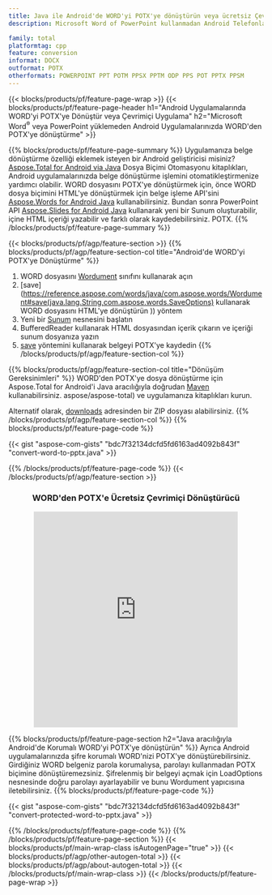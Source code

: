 ```yaml
---
title: Java ile Android'de WORD'yi POTX'ye dönüştürün veya ücretsiz Çevrimiçi Dönüştürücü ile
description: Microsoft Word of PowerPoint kullanmadan Android Telefonlarınızda WORD'den POTX'ye dönüştürme veya çevrimiçi. Kodu entegre etmeden önce ücretsiz CSV'den DOC'e çevrimiçi dönüştürücüyü hızlı bir şekilde test edin.

family: total
platformtag: cpp
feature: conversion
informat: DOCX
outformat: POTX
otherformats: POWERPOINT PPT POTM PPSX PPTM ODP PPS POT PPTX PPSM
---
```

{{< blocks/products/pf/feature-page-wrap >}}
{{< blocks/products/pf/feature-page-header h1="Android Uygulamalarında WORD'yi POTX'ye Dönüştür veya Çevrimiçi Uygulama" h2="Microsoft Word<sup>&reg;</sup> veya PowerPoint yüklemeden Android Uygulamalarınızda WORD'den POTX'ye dönüştürme" >}}

{{% blocks/products/pf/feature-page-summary %}}
Uygulamanıza belge dönüştürme özelliği eklemek isteyen bir Android geliştiricisi misiniz? [Aspose.Total for Android via Java](https://products.aspose.com/total/android-java/) Dosya Biçimi Otomasyonu kitaplıkları, Android uygulamalarınızda belge dönüştürme işlemini otomatikleştirmenize yardımcı olabilir. WORD dosyasını POTX'ye dönüştürmek için, önce WORD dosya biçimini HTML'ye dönüştürmek için belge işleme API'sini [Aspose.Words for Android Java](https://products.aspose.com/words/android-java/) kullanabilirsiniz. Bundan sonra PowerPoint API [Aspose.Slides for Android Java](https://products.aspose.com/slides/android-java/) kullanarak yeni bir Sunum oluşturabilir, içine HTML içeriği yazabilir ve farklı olarak kaydedebilirsiniz. POTX. 
{{% /blocks/products/pf/feature-page-summary  %}}

{{< blocks/products/pf/agp/feature-section >}}
{{% blocks/products/pf/agp/feature-section-col title="Android'de WORD'yi POTX'ye Dönüştürme" %}}
1. WORD dosyasını [Wordument](https://reference.aspose.com/words/java/com.aspose.words/Wordument) sınıfını kullanarak açın
2. [save](https://reference.aspose.com/words/java/com.aspose.words/Wordument#save(java.lang.String,com.aspose.words.SaveOptions) kullanarak WORD dosyasını HTML'ye dönüştürün )) yöntem
3. Yeni bir [Sunum](https://reference.aspose.com/slides/java/com.aspose.slides/Presentation) nesnesini başlatın
5. BufferedReader kullanarak HTML dosyasından içerik çıkarın ve içeriği sunum dosyanıza yazın
6. [save](https://reference.aspose.com/slides/java/com.aspose.slides/Presentation#save-java.io.OutputStream-int-) yöntemini kullanarak belgeyi POTX'ye kaydedin
{{% /blocks/products/pf/agp/feature-section-col %}}

{{% blocks/products/pf/agp/feature-section-col title="Dönüşüm Gereksinimleri" %}}
WORD'den POTX'ye dosya dönüştürme için Aspose.Total for Android'i Java aracılığıyla doğrudan [Maven](https://repository.aspose.com/webapp/#/artifacts/browse/tree/General/repo/com/) kullanabilirsiniz. aspose/aspose-total) ve uygulamanıza kitaplıkları kurun.

Alternatif olarak, [downloads](https://releases.aspose.com/total/androidjava) adresinden bir ZIP dosyası alabilirsiniz.
{{% /blocks/products/pf/agp/feature-section-col %}}
{{% blocks/products/pf/feature-page-code %}}

{{< gist "aspose-com-gists" "bdc7f32134dcfd5fd6163ad4092b843f" "convert-word-to-pptx.java" >}}



{{% /blocks/products/pf/feature-page-code %}}
{{< /blocks/products/pf/agp/feature-section >}}

<div class="container-fluid agp-content bg-white aboutfile box-1 vh100 section nopbtm">
<div class=container>
<div class=row>
<div class="demobox tc col-md-12 padding-0" align="center">

<h3>WORD'den POTX'e Ücretsiz Çevrimiçi Dönüştürücü</h3>

<iframe style="border: none; height: 426px;" scrolling="no" src="https://total-conversion-app-65z5r2lp.qa.k8s.dynabic.com/?to=potx&from=docx" id="child-iframe" width="80%"></iframe>

</div></div>
</div></div>

{{% blocks/products/pf/feature-page-section  h2="Java aracılığıyla Android'de Korumalı WORD'yi POTX'ye dönüştürün" %}}
Ayrıca Android uygulamalarınızda şifre korumalı WORD'nizi POTX'ye dönüştürebilirsiniz. Girdiğiniz WORD belgeniz parola korumalıysa, parolayı kullanmadan POTX biçimine dönüştüremezsiniz. Şifrelenmiş bir belgeyi açmak için LoadOptions nesnesinde doğru parolayı ayarlayabilir ve bunu Wordument yapıcısına iletebilirsiniz.
{{% blocks/products/pf/feature-page-code %}}

{{< gist "aspose-com-gists" "bdc7f32134dcfd5fd6163ad4092b843f" "convert-protected-word-to-pptx.java" >}}

{{% /blocks/products/pf/feature-page-code  %}}
{{% /blocks/products/pf/feature-page-section %}}
{{< blocks/products/pf/main-wrap-class isAutogenPage="true" >}}
{{< blocks/products/pf/agp/other-autogen-total >}}
{{< blocks/products/pf/agp/about-autogen-total >}} 
{{< /blocks/products/pf/main-wrap-class >}}
{{< /blocks/products/pf/feature-page-wrap >}}